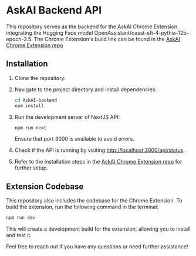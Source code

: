 # AskAI Backend API

This repository serves as the backend for the AskAI Chrome Extension, integrating the Hugging Face model OpenAssistant/oasst-sft-4-pythia-12b-epoch-3.5. The Chrome Extension's build link can be found in the [AskAI Chrome Extension repo](https://github.com/manu-shukla/AskAI-chrome-extension)

## Installation

1. Clone the repository:

2. Navigate to the project directory and install dependencies:

    ```bash
    cd AskAI-backend
    npm install
    ```

3. Run the development server of NextJS API:

    ```bash
    npm run next
    ```

    Ensure that port 3000 is available to avoid errors.

4. Check if the API is running by visiting [http://localhost:3000/api/status](http://localhost:3000/api/status).

5. Refer to the installation steps in the [AskAI Chrome Extension repo](https://github.com/manu-shukla/AskAI-chrome-extension) for further setup.

## Extension Codebase

This repository also includes the codebase for the Chrome Extension. To build the extension, run the following command in the terminal:

```bash
npm run dev
```

This will create a development build for the extension, allowing you to install and test it.

Feel free to reach out if you have any questions or need further assistance!
